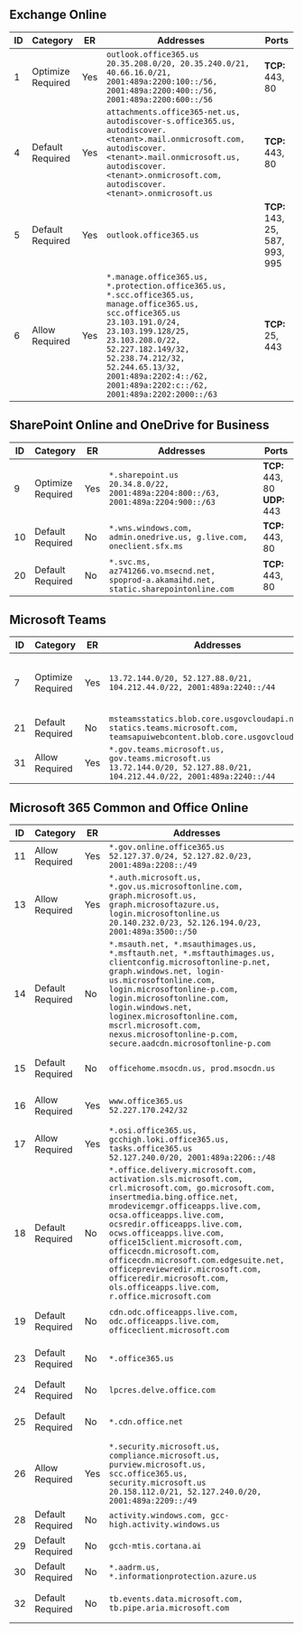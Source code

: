 <!--THIS FILE IS AUTOMATICALLY GENERATED. MANUAL CHANGES WILL BE OVERWRITTEN.-->
<!--Please contact the Office 365 Endpoints team with any questions.-->
<!--USGovGCCHigh endpoints version 2025013000-->
<!--File generated 2025-02-11 00:05:10.1323-->

## Exchange Online

ID | Category | ER | Addresses | Ports
-- | -------------------- | --- | ---------------------------------------------------------------------------------------------------------------------------------------------------------------------------------------------------------------------------------------------------------------------------------------------------- | -------------------------------
1 | Optimize<BR>Required | Yes | `outlook.office365.us`<BR>`20.35.208.0/20, 20.35.240.0/21, 40.66.16.0/21, 2001:489a:2200:100::/56, 2001:489a:2200:400::/56, 2001:489a:2200:600::/56` | **TCP:** 443, 80
4 | Default<BR>Required | Yes | `attachments.office365-net.us, autodiscover-s.office365.us, autodiscover.<tenant>.mail.onmicrosoft.com, autodiscover.<tenant>.mail.onmicrosoft.us, autodiscover.<tenant>.onmicrosoft.com, autodiscover.<tenant>.onmicrosoft.us` | **TCP:** 443, 80
5 | Default<BR>Required | Yes | `outlook.office365.us` | **TCP:** 143, 25, 587, 993, 995
6 | Allow<BR>Required | Yes | `*.manage.office365.us, *.protection.office365.us, *.scc.office365.us, manage.office365.us, scc.office365.us`<BR>`23.103.191.0/24, 23.103.199.128/25, 23.103.208.0/22, 52.227.182.149/32, 52.238.74.212/32, 52.244.65.13/32, 2001:489a:2202:4::/62, 2001:489a:2202:c::/62, 2001:489a:2202:2000::/63` | **TCP:** 25, 443

## SharePoint Online and OneDrive for Business

ID | Category | ER | Addresses | Ports
-- | -------------------- | --- | --------------------------------------------------------------------------------------- | --------------------------------
9 | Optimize<BR>Required | Yes | `*.sharepoint.us`<BR>`20.34.8.0/22, 2001:489a:2204:800::/63, 2001:489a:2204:900::/63` | **TCP:** 443, 80<BR>**UDP:** 443
10 | Default<BR>Required | No | `*.wns.windows.com, admin.onedrive.us, g.live.com, oneclient.sfx.ms` | **TCP:** 443, 80
20 | Default<BR>Required | No | `*.svc.ms, az741266.vo.msecnd.net, spoprod-a.akamaihd.net, static.sharepointonline.com` | **TCP:** 443, 80

## Microsoft Teams

ID | Category | ER | Addresses | Ports
-- | -------------------- | --- | ---------------------------------------------------------------------------------------------------------------------------- | -------------------------------
7 | Optimize<BR>Required | Yes | `13.72.144.0/20, 52.127.88.0/21, 104.212.44.0/22, 2001:489a:2240::/44` | **UDP:** 3478, 3479, 3480, 3481
21 | Default<BR>Required | No | `msteamsstatics.blob.core.usgovcloudapi.net, statics.teams.microsoft.com, teamsapuiwebcontent.blob.core.usgovcloudapi.net` | **TCP:** 443
31 | Allow<BR>Required | Yes | `*.gov.teams.microsoft.us, gov.teams.microsoft.us`<BR>`13.72.144.0/20, 52.127.88.0/21, 104.212.44.0/22, 2001:489a:2240::/44` | **TCP:**  443, 80

## Microsoft 365 Common and Office Online

ID | Category | ER | Addresses | Ports
-- | ------------------- | --- | ----------------------------------------------------------------------------------------------------------------------------------------------------------------------------------------------------------------------------------------------------------------------------------------------------------------------------------------------------------------------------------------------------------------------------------------------------------------- | ----------------
11 | Allow<BR>Required | Yes | `*.gov.online.office365.us`<BR>`52.127.37.0/24, 52.127.82.0/23, 2001:489a:2208::/49` | **TCP:** 443
13 | Allow<BR>Required | Yes | `*.auth.microsoft.us, *.gov.us.microsoftonline.com, graph.microsoft.us, graph.microsoftazure.us, login.microsoftonline.us`<BR>`20.140.232.0/23, 52.126.194.0/23, 2001:489a:3500::/50` | **TCP:** 443
14 | Default<BR>Required | No | `*.msauth.net, *.msauthimages.us, *.msftauth.net, *.msftauthimages.us, clientconfig.microsoftonline-p.net, graph.windows.net, login-us.microsoftonline.com, login.microsoftonline-p.com, login.microsoftonline.com, login.windows.net, loginex.microsoftonline.com, mscrl.microsoft.com, nexus.microsoftonline-p.com, secure.aadcdn.microsoftonline-p.com` | **TCP:** 443
15 | Default<BR>Required | No | `officehome.msocdn.us, prod.msocdn.us` | **TCP:** 443, 80
16 | Allow<BR>Required | Yes | `www.office365.us`<BR>`52.227.170.242/32` | **TCP:** 443, 80
17 | Allow<BR>Required | Yes | `*.osi.office365.us, gcchigh.loki.office365.us, tasks.office365.us`<BR>`52.127.240.0/20, 2001:489a:2206::/48` | **TCP:** 443
18 | Default<BR>Required | No | `*.office.delivery.microsoft.com, activation.sls.microsoft.com, crl.microsoft.com, go.microsoft.com, insertmedia.bing.office.net, mrodevicemgr.officeapps.live.com, ocsa.officeapps.live.com, ocsredir.officeapps.live.com, ocws.officeapps.live.com, office15client.microsoft.com, officecdn.microsoft.com, officecdn.microsoft.com.edgesuite.net, officepreviewredir.microsoft.com, officeredir.microsoft.com, ols.officeapps.live.com, r.office.microsoft.com` | **TCP:** 443, 80
19 | Default<BR>Required | No | `cdn.odc.officeapps.live.com, odc.officeapps.live.com, officeclient.microsoft.com` | **TCP:** 443, 80
23 | Default<BR>Required | No | `*.office365.us` | **TCP:** 443, 80
24 | Default<BR>Required | No | `lpcres.delve.office.com` | **TCP:** 443
25 | Default<BR>Required | No | `*.cdn.office.net` | **TCP:** 443, 80
26 | Allow<BR>Required | Yes | `*.security.microsoft.us, compliance.microsoft.us, purview.microsoft.us, scc.office365.us, security.microsoft.us`<BR>`20.158.112.0/21, 52.127.240.0/20, 2001:489a:2209::/49` | **TCP:** 443, 80
28 | Default<BR>Required | No | `activity.windows.com, gcc-high.activity.windows.us` | **TCP:** 443
29 | Default<BR>Required | No | `gcch-mtis.cortana.ai` | **TCP:** 443
30 | Default<BR>Required | No | `*.aadrm.us, *.informationprotection.azure.us` | **TCP:** 443
32 | Default<BR>Required | No | `tb.events.data.microsoft.com, tb.pipe.aria.microsoft.com` | **TCP:** 443, 80

